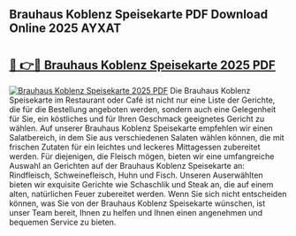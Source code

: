 ## Brauhaus Koblenz Speisekarte PDF Download Online 2025 AYXAT

# <h2><a href="http://gc662mf.nevu.top/?p=Brauhaus+Koblenz+Speisekarte">🔗 👉🔴 Brauhaus Koblenz Speisekarte 2025 PDF</a></h2>

[![Brauhaus Koblenz Speisekarte 2025 PDF](https://i.imgur.com/dBaPXMq.png)](http://gc662mf.nevu.top/?p=Brauhaus+Koblenz+Speisekarte)
Die Brauhaus Koblenz Speisekarte im Restaurant oder Café ist nicht nur eine Liste der Gerichte, die für die Bestellung angeboten werden, sondern auch eine Gelegenheit für Sie, ein köstliches und für Ihren Geschmack geeignetes Gericht zu wählen. Auf unserer Brauhaus Koblenz Speisekarte empfehlen wir einen Salatbereich, in dem Sie aus verschiedenen Salaten wählen können, die mit frischen Zutaten für ein leichtes und leckeres Mittagessen zubereitet werden. Für diejenigen, die Fleisch mögen, bieten wir eine umfangreiche Auswahl an Gerichten auf der Brauhaus Koblenz Speisekarte an: Rindfleisch, Schweinefleisch, Huhn und Fisch. Unseren Auserwählten bieten wir exquisite Gerichte wie Schaschlik und Steak an, die auf einem alten, natürlichen Feuer zubereitet werden. Wenn Sie sich nicht entscheiden können, was Sie von der Brauhaus Koblenz Speisekarte wünschen, ist unser Team bereit, Ihnen zu helfen und Ihnen einen angenehmen und bequemen Service zu bieten.
